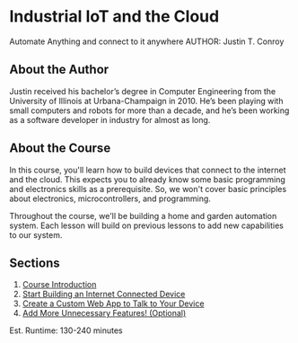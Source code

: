 # Industrial IoT and the Cloud
Automate Anything and connect to it anywhere
AUTHOR: Justin T. Conroy

## About the Author
Justin received his bachelor’s degree in Computer Engineering from the University
of Illinois at Urbana-Champaign in 2010. He’s been playing with small computers and
robots for more than a decade, and he’s been working as a software developer in
industry for almost as long.

## About the Course
In this course, you'll learn how to build devices that connect to the
internet and the cloud. This expects you to already know some basic
programming and electronics skills as a prerequisite. So, we won't cover
basic principles about electronics, microcontrollers, and programming.

Throughout the course, we'll be building a home and garden automation
system. Each lesson will build on previous lessons to add new
capabilities to our system.

## Sections
1. [Course Introduction](01-Intro/README.md)
2. [Start Building an Internet Connected Device](02-Starting/README.md)
3. [Create a Custom Web App to Talk to Your Device](03-App/README.md)
4. [Add More Unnecessary Features! (Optional)](04-Optional/README.md)

Est. Runtime: 130-240 minutes
